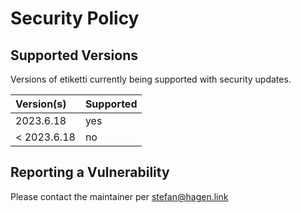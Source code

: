 # Security Policy

## Supported Versions

Versions of etiketti currently being supported with security updates.

| Version(s)   | Supported |
|:------------ |:--------- |
| 2023.6.18    | yes       |
| < 2023.6.18  | no        |

## Reporting a Vulnerability

Please contact the maintainer per stefan@hagen.link
